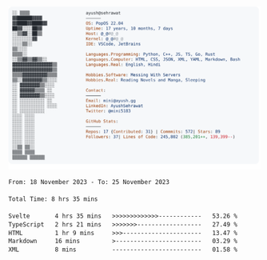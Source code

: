<a href="https://github.com/AyushSehrawat/AyushSehrawat">
  <picture>
    <source media="(prefers-color-scheme: dark)" srcset="https://raw.githubusercontent.com/AyushSehrawat/AyushSehrawat/main/dark_mode.svg">
    <img alt="Andrew Grant's GitHub Profile README" src="https://raw.githubusercontent.com/AyushSehrawat/AyushSehrawat/main/light_mode.svg">
  </picture>
</a>

<!--START_SECTION:waka-->

```txt
From: 18 November 2023 - To: 25 November 2023

Total Time: 8 hrs 35 mins

Svelte       4 hrs 35 mins   >>>>>>>>>>>>>------------   53.26 %
TypeScript   2 hrs 21 mins   >>>>>>>------------------   27.49 %
HTML         1 hr 9 mins     >>>----------------------   13.47 %
Markdown     16 mins         >------------------------   03.29 %
XML          8 mins          -------------------------   01.58 %
```

<!--END_SECTION:waka-->

